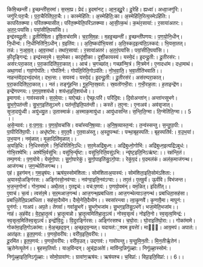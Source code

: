 

  
किमि॒च्छन्ती॑। इ॒च्छन्ती॑स॒रमा॑। स॒रमा॒प्र। प्रेदं। इ॒दमा॑नट्। आ॒न॒ड्दू॒॒रे। दू॒रेहि। ह्यध्वा॑। अध्वा॒जगु॑रि:। जगु॑रि:परा॒चै:। प॒रा॒चैरिति॑प॒रा॒चै:।। कास्मेहि॑ति:। अ॒स्मेहि॑ति॒:का। अ॒स्मेहि॑ति॒रित्य॒स्मेऽहि॑ति:। कापरि॑तक्म्या। परि॑तक्म्यासीत्। परि॑त॒क्म्येति॒परि॑ऽतक्म्या। आ॒सी॒त्क॒थं। क॒थंर॒साया॑:। र॒साया॑अतर:। अ॒त॒र॒:पयां॑सि। पयां॒सीति॒पयां॑सि।।  
इन्द्र॑स्यदू॒ती:। दू॒तीरि॑षि॒ता। इ॒षि॒ताच॑रामि। च॒रा॒मि॒म॒ह:। म॒हइ॒च्छन्ती॑। इ॒च्छन्ती॑पणय:। प॒ण॒यो॒नि॒धीन्। नि॒धीन्व॑:। नि॒धीनिति॑नि॒ऽधीन्। व॒इति॑व:।। अ॒ति॒ष्कदो॑भि॒यसा॑। अ॒ति॒स्कद॒इत्य॑ति॒ऽस्कद॑:। भि॒यसा॒तत्। तन्न॑:। न॒आ॒व॒त्। आ॒व॒त्तथा॑। तथा॑र॒साया॑:। र॒साया॑अतरं। अ॒त॒रं॒पयां॑सि। पयां॒सीति॒पयां॑सि।।  
की॒दृङ्गिन्द्र॑:। इन्द्र॑स्सर॒मे। स॒र॒मेका। कादृ॑शी॒का। दृ॒शी॒कायस्य॑। यस्ये॒दं। इ॒दन्दू॒ती:। दू॒तीरस॑र:। अस॑र:परा॒कात्। प॒रा॒कादिति॑प॒रा॒कात्।। आच॑। च॒गच्छा॑त्। गच्छा॑न्मि॒त्रं। मि॒त्रमेन॑। ए॒नादधा॑म। दधा॒माथ॑। अथा॒गवां॑। गवां॒गोप॑ति:। गोप॑तिर्न:। गोप॑ति॒रिति॒गोऽप॑ति:। नो॒भ॒वा॒ति॒। भ॒वा॒तीति॑भवाति।।  
नाहन्तंवे॑द॒दभ्यं॒दभ॑त्। दभ॒त्स:। सयस्य॑। यस्ये॒दं। इ॒दन्दू॒ती:। दू॒तीरस॑रं। अस॑रम्परा॒कात्। प॒रा॒कादिति॑प॒रा॒कात्।। नतं। तङ्गू॑हन्ति। गू॒ह॒न्ति॒स्र॒वत॑:। स्र॒वतो॑गभी॒रा:। ग॒भी॒राह॒ता:। ह॒ताइन्द्रे॑ण। इन्द्रे॑णपणय:। प॒ण॒य॒श्शय॑ध्वे। शय॑ध्व॒इति॒शय॑ध्वे।।  
इ॒मागाव॑:। गाव॑स्सरमे। स॒र॒मे॒या:। याऐच्छ॑:। ऐच्छ॒:परि॑। परि॑दि॒व:। दि॒वोअन्ता॑न्। अन्ता॑न्त्सुभगे। सु॒भ॒गे॒पत॑न्ती। सु॒भ॒ग॒इति॑सुऽभगे। पत॑न्ती॒इति॒पत॑न्ती।। कस्ते॑। त॒ए॒ना:। ए॒नाअव॑। अव॑सृजात्। सृ॒जा॒दयु॑ध्वी। अयु॑ध्व्यु॒त। उ॒तास्माकं॑। अ॒स्माक॒मायु॑धा। आयु॑धासन्ति। स॒न्ति॒ति॒ग्मा। ति॒ग्मेति॑ति॒ग्मा।। 5 ।।  
अ॒से॒न्याव॑:। व॒:प॒ण॒य॒:। प॒ण॒यो॒वचां॑सि। वचां॑स्यनि॒ष॒व्या:। अ॒नि॒ष॒व्यास्त॒न्व॑:। त॒न्व॑स्सन्तु। स॒न्तु॒पा॒पी:। पा॒पीरिति॑पा॒पी:।। अधृ॑ष्टोव:। व॒ए॒त॒वै। ए॒त॒वाअ॑स्तु। अ॒स्तु॒पन्था॑:। पन्था॒बृह॒स्पति॑:। बृह॒स्पति॑र्व:। व॒उ॒भ॒या॑। उ॒भ॒यान। नमृ॑ळात्। मृ॒ळा॒दिति॑मृळात्।।  
अ॒यन्नि॒धि:। नि॒धिस्स॑र॒मे। नि॒धिरिति॑नि॒ऽधि:। स॒र॒मेअद्रि॑बुध्न:। अद्रि॑बुध्नो॒गोभि॑:। अद्रि॑बुध्न॒इत्यद्रि॑ऽबुध॑:। गोभि॒रश्वे॑भि:। अश्वे॑भि॒र्वसु॑भि:। वसु॑भि॒र्न्यृ॑ष्ट:। वसु॑भि॒रिति॒वसु॑ऽभि:। न्यृ॑ष्ट॒इति॒निऽऋ॑ष्ट:।। रक्ष॑न्ति॒तं। तम्प॒णय॑:। प॒ण॒योये। येसु॑गो॒पा:। सु॒गो॒पारेकु॑। सु॒गो॒पाइति॑सु॒ऽगो॒पा:। रेकु॑प॒दं। प॒दमल॑कं। अल॑क॒माज॑गन्थ। आज॑गन्थ। ज॒ग॒न्थेति॑जगन्थ।।  
एह॑। इ॒हग॑मन्। ग॒म॒न्नृष॑य:। ऋष॑य॒स्सोम॑शिता:। सोम॑शिताअ॒यास्य॑:। सोम॑शिता॒इति॒सोम॑ऽशिता:। अ॒यास्यो॒अङ्गि॑रस:। अङ्गि॑रसो॒नव॑ग्वा:। नव॑ग्वा॒इति॒नव॑ऽग्वा:।। तए॒तं। ए॒तमू॒र्वं। ऊ॒र्वंवि। विभ॑जन्त। भ॒ज॒न्त॒गोनां॑। गोना॒मथ॑। अथै॒तत्। ए॒तद्वच॑:। वच॑:प॒णय॑:। प॒णयो॒वम॑न्। वम॒न्नित्। इदिती॑त्।।  
ए॒वाच॑। च॒त्वं। त्वस॑र॒मे। स॒र॒मआज॒गन्थ॑। आज॒गन्थ॒प्रबा॑धिता। आज॒गन्थेत्याऽज॒गन्थ॑। प्रबा॑धिता॒सह॑सा। प्रबा॑धि॒तेति॒प्रऽबा॑धिता। सह॑सा॒दैव्ये॑न। दैव्ये॒नेति॒दैव्ये॑न।। स्वसा॑रन्त्वा। त्वा॒कृ॒णवै॑। कृ॒णावै॒मा। मापुन॑:। पुन॑र्गा:। गाअप॑। अप॒ते। तेगवां॑। गवां॑सु॒भगे॑। सु॒भगे॒भजा॑म। सु॒भग॒इति॑सु॒ऽभगे॑। भजा॒मेति॒भजा॑म।।  
नाहं। अ॒हंवे॑द। वे॒द॒भ्रा॒तृ॒त्वं। भ्रा॒तृ॒त्वन्नो। भ्रा॒तृ॒त्वमिति॑भ्रा॒तृ॒ऽत्वं। नोस्व॒सृत्वं॑। नोइति॒नो। स्व॒सृत्व॒मिन्द्र॑:। स्व॒सृत्व॒मिति॑स्व॒सृऽत्वं॑। इन्द्रो॑वि॒दु:। वि॒दुरङ्गि॑रस:। अङ्गि॑रसश्च। च॒घो॒रा:। घो॒राइति॑घो॒रा:।। गोका॑मामे। गोका॑मा॒इति॒गोऽका॑मा:। मे॒अ॒च्छ॒द॒य॒न्। अ॒च्छ॒द॒य॒न्यत्। यदायत॑:॒श्वम इ॒यत्तेा॑। मां॑। आय॒मप॑। अपात॑:। आत॑इत:। इ॒त॒प॒णय॑:। प॒णयो॒वरी॑य:। वरी॑य॒इति॒वरी॑य:।।  
दू॒रमि॑त। इ॒त॒प॒णय॑:। प॒णयो॒वरी॑य:। वरी॑य॒उत्। उद्गाव॑:। गावो॑यन्तु। य॒न्तु॒मि॒न॒ती:। मि॒न॒तीर्ऋ॒तेन॑। ऋ॒तेनेत्यृ॒तेन॑।। बृ॒हस्प॒तिर्या:। याअ॒वि॑न्दन्। अुच्॑द्राअतेा॑। मावि॑न्द॒न्निगू॑ळ्हा:। निगू॑ळ्हा॒स्सोम॑:। निगू॑ळ्हा॒इति॒निऽगू॑ळ्हा:। सोमो॒ग्रावा॑ण:। ग्रावा॑ण॒ऋष॑य:। ऋष॑यश्च। च॒विप्रा॑:। विप्रा॒इति॒विप्रा॑:।। 6।।  
